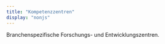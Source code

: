 ```yaml
---
title: "Kompetenzzentren"
display: "nonjs"
---
```


Branchenspezifische Forschungs- und Entwicklungszentren.

